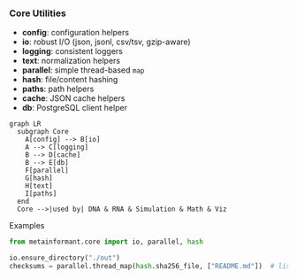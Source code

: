 ### Core Utilities

- **config**: configuration helpers
- **io**: robust I/O (json, jsonl, csv/tsv, gzip-aware)
- **logging**: consistent loggers
- **text**: normalization helpers
- **parallel**: simple thread-based `map`
- **hash**: file/content hashing
- **paths**: path helpers
- **cache**: JSON cache helpers
- **db**: PostgreSQL client helper

```mermaid
graph LR
  subgraph Core
    A[config] --> B[io]
    A --> C[logging]
    B --> D[cache]
    B --> E[db]
    F[parallel]
    G[hash]
    H[text]
    I[paths]
  end
  Core -->|used by| DNA & RNA & Simulation & Math & Viz
```

Examples

```python
from metainformant.core import io, parallel, hash

io.ensure_directory("./out")
checksums = parallel.thread_map(hash.sha256_file, ["README.md"])  # list[str]
```


